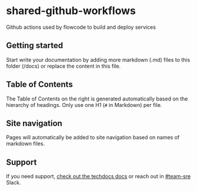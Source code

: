 # shared-github-workflows

Github actions used by flowcode to build and deploy services

## Getting started

Start write your documentation by adding more markdown (.md) files to this folder (/docs) or replace the content in this file.

## Table of Contents

The Table of Contents on the right is generated automatically based on the hierarchy
of headings. Only use one H1 (`#` in Markdown) per file.

## Site navigation

Pages will automatically be added to site navigation based on names of markdown files.

## Support

If you need support, [check out the techdocs docs](https://backstage.io/docs/features/techdocs/creating-and-publishing) or 
reach out in [#team-sre](https://flowcode.slack.com/messages/C02D2KP8FCK) Slack.
